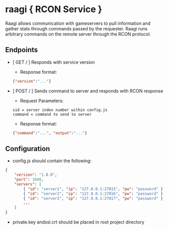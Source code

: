 # raagi { RCON Service }

Raagi allows communication with gameservers to pull information and gather stats through commands passed by the requester. Raagi runs arbitrary commands on the remote server through the RCON protocol.


## Endpoints

* [ GET / ] Responds with service version
    * Response format:
    ```json
    {"version":"..."}
    ```

* [ POST / ] Sends command to server and responds with RCON response
    * Request Parameters:
    ```text
    sid = server index number within config.js
    command = command to send to server
    ```
    * Response format:
    ```json
    {"command":"...", "output":"..."}
    ```

## Configuration

* config.js should contain the following:
```json
{
    "version": "1.0.0",
    "port": 3000,
    "servers": [
        { "id": "server1", "ip": "127.0.0.1:27015", "pw": "password" },
        { "id": "server2", "ip": "127.0.0.1:27016", "pw": "password" },
        { "id": "server3", "ip": "127.0.0.1:27017", "pw": "password" },
        ...
    ]
}
```

* private.key andssl.crt should be placed in root project directory